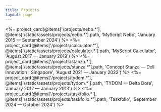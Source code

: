 ```yaml
---
title: Projects
layout: page
---
```


<div class="project-cards">
<%= project_card(@items['/projects/nebo.*'], @items['/static/assets/projects/nebo.*'].path, 'MyScript Nebo', 'January 2015 — September 2024') %>
<%= project_card(@items['/projects/calculator.*'], @items['/static/assets/projects/calculator.*'].path, 'MyScript Calculator', 'August 2017 — January 2019') %>
<%= project_card(@items['/projects/stanza.*'], @items['/static/assets/projects/stanza.*'].path, 'Concept Stanza — Dell Innovation | Singapore', 'August 2021 — January 2022') %>
<%= project_card(@items['/projects/tydom.*'], @items['/static/assets/projects/tydom.*'].path, 'TYDOM — Delta Dore', 'January 2012 — January 2013') %>
<%= project_card(@items['/projects/taskfolio.*'], @items['/static/assets/projects/taskfolio.*'].path, 'Taskfolio', 'September 2024 — October 2024') %>
</div>
